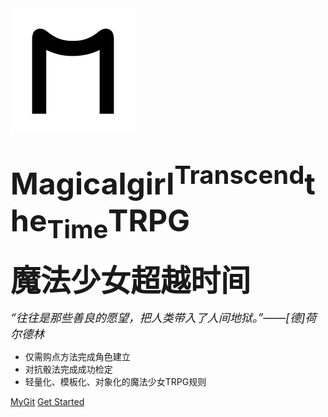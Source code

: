 <head>
<meta name="viewport" content="width=device-width,initial-scale=0.5, minimum-scale=0.1, maximum-scale=1.0, user-scalable=no"/>
</head>
<body>

<img src="M.svg" style="zoom:50%" />
<h1 id="important"><strong><font size= 7 !important>Magicalgirl<sup>Transcend</sup>the<sub>Time</sub>TRPG</font></strong></h1>
<p><strong><font size = 8 face = 'Arial' !important>魔法少女超越时间</font></strong></p>

<p><font size = 4><i>“往往是那些善良的愿望，把人类带入了人间地狱。”——[德]荷尔德林</i></font></>

- 仅需购点方法完成角色建立
- 对抗骰法完成成功检定
- 轻量化、模板化、对象化的魔法少女TRPG规则

[MyGit](https://whiteloran.github.io/)
[Get Started](home.md)

</body>

